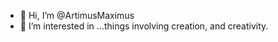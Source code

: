 - 👋 Hi, I’m @ArtimusMaximus
- 👀 I’m interested in ...things involving creation, and creativity.

<!---
ArtimusMaximus/ArtimusMaximus is a ✨ special ✨ repository because its `README.md` (this file) appears on your GitHub profile.
You can click the Preview link to take a look at your changes.
--->
